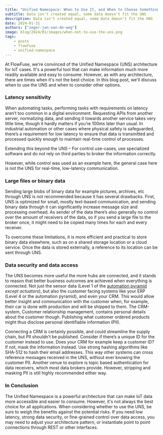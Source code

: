 ```yaml
---
title: "Unified Namespace: When to Use It, and When to Choose Something Else"
subtitle: Data isn't created equal, some data doesn't fit the UNS 
description: Data isn't created equal, some data doesn't fit the UNS
date: 2024-01-31
authors: ["zeger-jan-van-de-weg"]
image: blog/2024/01/images/when-not-to-use-the-uns.png
tags:
    - posts
    - flowfuse
    - unified-namespace
---
```


At FlowFuse, we're convinced of the Unified Namespace (UNS) architecture for IoT cases. It's a powerful tool that can make information much more readily available and easy to consume. However, as with any architecture, there are times when it's not the best choice. In this blog post, we'll discuss when to use the UNS and when to consider other options.

<!--more-->

### Latency sensitivity

When automating tasks, performing tasks with requirements on latency aren’t too common in a digital environment. Requesting APIs from another server, normalizing data, and sending it towards another service takes very little time, though it hardly matters if you’re 100ms later than usual. In industrial automation or other cases where physical safety is safeguarded, there’s a requirement for low latency to ensure that data is transmitted and processed quickly enough to maintain real-time control of processes.

Extending this beyond the UNS – For control use-cases, use specialized software and do not rely on third parties to broker the information correctly.

However, while control was used as an example here, the general case here is not the UNS for real-time, low-latency communication.


### Large files or binary data

Sending large blobs of binary data for example pictures, archives, etc through UNS is not recommended because it has several drawbacks. First, UNS is optimized for small, mostly text-based communication, and sending binary data through it can significantly increase message size and processing overhead. As sender of the data there’s also generally no control over the amount of receivers of the data, so if you send a large file to the broker once, it might need to be copied many times for each and every receiver.

To overcome these limitations, it is more efficient and practical to store binary data elsewhere, such as on a shared storage location or a cloud service. Once the data is stored externally, a reference to its location can be sent through UNS.


### Data security and data access

The UNS becomes more useful the more hubs are connected, and it stands to reason that better business outcomes are achieved when everything is connected. Not just the sensor data (Level 1 of the [automation pyramid](/blog/2023/08/isa-95-automation-pyramid-to-unified-namespace/#automation-pyramid---visualization) _except actuators_), but also the customer facing systems like your ERP (Level 4 or the automation pyramid), and even your CRM. This would allow better insight and communication with the customer when, for example, their car is done with production and will be shipped to them. The CRM-system, Customer relationship management, contains personal details about the customer though. Publishing what customer ordered products might thus disclose personal identifiable information (PII).

Connecting a CRM is certainly possible, and could streamline the supply chain, but PII shouldn’t be published. Consider if there’s a unique ID for the customer instead to use. Does your CRM for example keep a customer ID? If not, mask the information instead. Use strong hashing algorithms like SHA-512 to hash their email addresses. This way other systems can cross reference messages received in the UNS, without ever knowing the customer PII. Another venue to explore is topic based authentication for data receivers, which most data brokers provide. However, stripping and masking PII is still highly recommended either way.

### In Conclusion

The Unified Namespace is a powerful architecture that can make IoT data more accessible and easier to consume. However, it's not always the best choice for all applications. When considering whether to use the UNS, be sure to weigh the benefits against the potential risks. If you need low latency, strong data security, or fine-grained control over data access, you may need to adjust your  architecture pattern, or instantiate point to point connections through REST or other interfaces.
